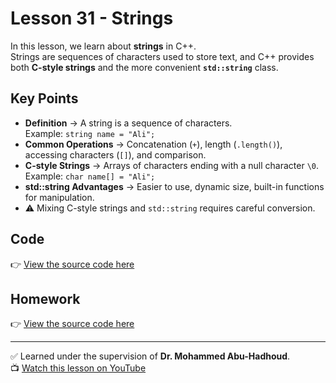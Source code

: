 # Lesson 31 - Strings  

In this lesson, we learn about **strings** in C++.  
Strings are sequences of characters used to store text, and C++ provides both **C-style strings** and the more convenient **`std::string`** class.

## Key Points
- **Definition** → A string is a sequence of characters.  
  Example: `string name = "Ali";`
- **Common Operations** → Concatenation (`+`), length (`.length()`), accessing characters (`[]`), and comparison.
- **C-style Strings** → Arrays of characters ending with a null character `\0`.  
  Example: `char name[] = "Ali";`
- **std::string Advantages** → Easier to use, dynamic size, built-in functions for manipulation.
- ⚠️ Mixing C-style strings and `std::string` requires careful conversion.

## Code
👉 [View the source code here](./Lesson_31_Strings.cpp)  

## Homework
👉 [View the source code here](./Homework_Lesson_31.cpp)

---

✅ Learned under the supervision of **Dr. Mohammed Abu-Hadhoud**.  
📺 [Watch this lesson on YouTube](https://www.youtube.com/watch?v=NzB-s4TxWss&list=PL3X--QIIK-OFIRbOHbOXbcfSAvw198lUy&index=37&pp=iAQB)
